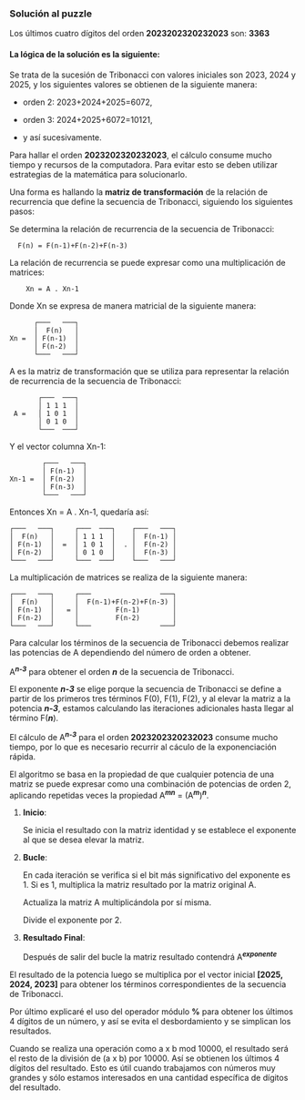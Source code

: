 ### Solución al puzzle
    
Los últimos cuatro dígitos del orden **2023202320232023** son: **3363**

#### La lógica de la solución es la siguiente:
    
Se trata de la sucesión de Tribonacci con valores iniciales son 2023, 2024 y 2025, y los siguientes valores se obtienen de la siguiente manera: 

- orden 2: 2023+2024+2025=6072, 

- orden 3: 2024+2025+6072=10121, 

- y así sucesivamente. 


Para hallar el orden **2023202320232023**, el cálculo consume mucho tiempo y recursos de la computadora. Para evitar esto se deben utilizar estrategias de la matemática para solucionarlo.

Una forma es hallando la **matriz de transformación** de la relación de recurrencia que define la secuencia de Tribonacci, siguiendo los siguientes pasos:

Se determina la relación de recurrencia de la secuencia de Tribonacci:

      F(n) = F(n-1)+F(n-2)+F(n-3)

La relación de recurrencia se puede expresar como una multiplicación de matrices:

        Xn = A . Xn-1

Donde Xn se expresa de manera matricial de la siguiente manera:

          ┌───   ───┐ 
          │  F(n)   │ 
    Xn =  │ F(n-1)  │ 
          │ F(n-2)  │ 
          └───   ───┘ 

A es la matriz de transformación que se utiliza para representar la relación de recurrencia de la secuencia de Tribonacci:

           ┌───  ───┐  
           │ 1 1 1  │  
     A =   │ 1 0 1  │  
           │ 0 1 0  │  
           └───  ───┘

Y el vector columna Xn-1:

            ┌───   ───┐ 
            │ F(n-1)  │ 
    Xn-1 =  │ F(n-2)  │ 
            │ F(n-3)  │ 
            └───   ───┘ 

Entonces Xn = A . Xn-1, quedaría así:

    ┌───   ───┐     ┌───  ───┐    ┌───   ───┐
    │  F(n)   │     │ 1 1 1  │    │  F(n-1) │
    │ F(n-1)  │  =  │ 1 0 1  │  . │  F(n-2) │
    │ F(n-2)  │     │ 0 1 0  │    │  F(n-3) │
    └───   ───┘     └───  ───┘    └───   ───┘

La multiplicación de matrices se realiza de la siguiente manera:

    ┌───   ───┐     ┌───                 ───┐
    │  F(n)   │     │  F(n-1)+F(n-2)+F(n-3) │
    │ F(n-1)  │   = │         F(n-1)        │
    │ F(n-2)  │     │         F(n-2)        │
    └───   ───┘     └───                 ───┘

Para calcular los términos de la secuencia de Tribonacci debemos realizar las potencias de A dependiendo del número de orden a obtener.

A<sup>**_n-3_**</sup> para obtener el orden **_n_** de la secuencia de Tribonacci.

El exponente **_n-3_** se elige porque la secuencia de Tribonacci se define a partir de los primeros tres términos F(0), F(1), F(2), y al elevar la matriz a la potencia **_n-3_**, estamos calculando las iteraciones adicionales hasta llegar al término F(**_n_**).

El cálculo de A<sup>**_n-3_**</sup> para el orden **2023202320232023** consume mucho tiempo, por lo que es necesario recurrir al cáculo de la exponenciación rápida.

El algoritmo se basa en la propiedad de que cualquier potencia de una matriz se puede expresar como una combinación de potencias de orden 2, aplicando repetidas veces la propiedad A<sup>**_mn_**</sup> = (A<sup>**_m_**</sup>)<sup>**_n_**</sup>.

1. **Inicio**:

      Se inicia el resultado con la matriz identidad y se establece el exponente al que se desea elevar la matriz.

2. **Bucle**:

      En cada iteración se verifica si el bit más significativo del exponente es 1. Si es 1, multiplica la matriz resultado por la matriz original A.

      Actualiza la matriz A multiplicándola por sí misma.

      Divide el exponente por 2.

3. **Resultado Final**:

      Después de salir del bucle la matriz resultado contendrá A<sup>**_exponente_**</sup>

El resultado de la potencia luego se multiplica por el vector inicial **[2025, 2024, 2023]** para obtener los términos correspondientes de la secuencia de Tribonacci.

Por último explicaré el uso del operador módulo **%** para obtener los últimos 4 dígitos de un número, y así se evita el desbordamiento y se simplican los resultados.

Cuando se realiza una operación como a x b mod 10000, el resultado será el resto de la división de (a x b) por 10000. Así se obtienen los últimos 4 dígitos del resultado.
Esto es útil cuando trabajamos con números muy grandes y sólo estamos interesados en una cantidad específica de dígitos del resultado.


